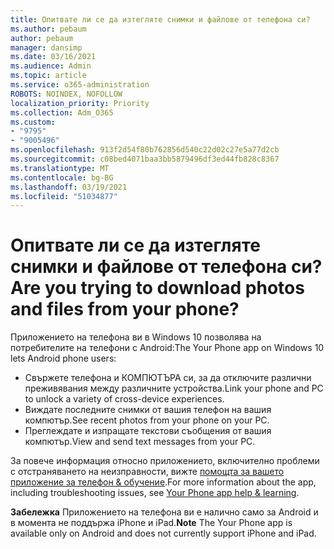 ```yaml
---
title: Опитвате ли се да изтегляте снимки и файлове от телефона си?
ms.author: pebaum
author: pebaum
manager: dansimp
ms.date: 03/16/2021
ms.audience: Admin
ms.topic: article
ms.service: o365-administration
ROBOTS: NOINDEX, NOFOLLOW
localization_priority: Priority
ms.collection: Adm_O365
ms.custom:
- "9795"
- "9005496"
ms.openlocfilehash: 913f2d54f80b762856d540c22d02c27e5a77d2cb
ms.sourcegitcommit: c08bed4071baa3bb5879496df3ed44fb828c8367
ms.translationtype: MT
ms.contentlocale: bg-BG
ms.lasthandoff: 03/19/2021
ms.locfileid: "51034877"
---
```

# <a name="are-you-trying-to-download-photos-and-files-from-your-phone"></a><span data-ttu-id="46c5c-102">Опитвате ли се да изтегляте снимки и файлове от телефона си?</span><span class="sxs-lookup"><span data-stu-id="46c5c-102">Are you trying to download photos and files from your phone?</span></span>

<span data-ttu-id="46c5c-103">Приложението на телефона ви в Windows 10 позволява на потребителите на телефони с Android:</span><span class="sxs-lookup"><span data-stu-id="46c5c-103">The Your Phone app on Windows 10 lets Android phone users:</span></span>

- <span data-ttu-id="46c5c-104">Свържете телефона и КОМПЮТЪРА си, за да отключите различни преживявания между различните устройства.</span><span class="sxs-lookup"><span data-stu-id="46c5c-104">Link your phone and PC to unlock a variety of cross-device experiences.</span></span>
- <span data-ttu-id="46c5c-105">Виждате последните снимки от вашия телефон на вашия компютър.</span><span class="sxs-lookup"><span data-stu-id="46c5c-105">See recent photos from your phone on your PC.</span></span>
- <span data-ttu-id="46c5c-106">Преглеждате и изпращате текстови съобщения от вашия компютър.</span><span class="sxs-lookup"><span data-stu-id="46c5c-106">View and send text messages from your PC.</span></span>

<span data-ttu-id="46c5c-107">За повече информация относно приложението, включително проблеми с отстраняването на неизправности, вижте [помощта за вашето приложение за телефон & обучение](https://support.microsoft.com/your-phone-app).</span><span class="sxs-lookup"><span data-stu-id="46c5c-107">For more information about the app, including troubleshooting issues, see [Your Phone app help & learning](https://support.microsoft.com/your-phone-app).</span></span>

<span data-ttu-id="46c5c-108">**Забележка** Приложението на телефона ви е налично само за Android и в момента не поддържа iPhone и iPad.</span><span class="sxs-lookup"><span data-stu-id="46c5c-108">**Note** The Your Phone app is available only on Android and does not currently support iPhone and iPad.</span></span>